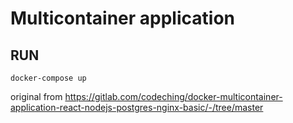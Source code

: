 # Multicontainer application

## RUN
```
docker-compose up
```



original from https://gitlab.com/codeching/docker-multicontainer-application-react-nodejs-postgres-nginx-basic/-/tree/master